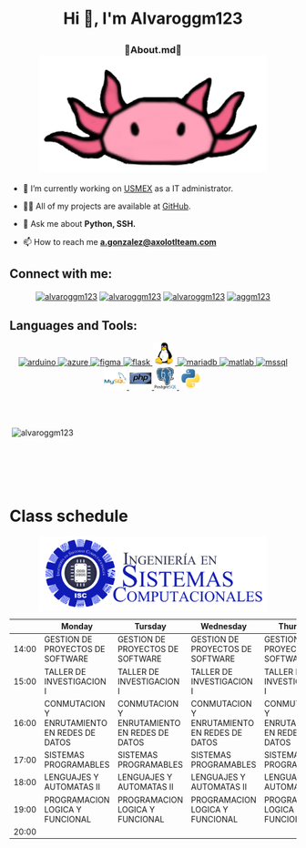 <h1 align="center">

Hi 👋, I'm Alvaroggm123</h1>
<h3 align="center">
  🙏About.md🙏  
  <img src="./pictures/MainPet.png " width = "400"/>
</h3>


- 🔭 I’m currently working on [USMEX](usmex.mx) as a IT administrator.

- 👨‍💻 All of my projects are available at [GitHub](github.com/Alvaroggm123).

- 💬 Ask me about **Python, SSH.**

- 📫 How to reach me **a.gonzalez@axolotlteam.com**

<h2 align="left">Connect with me:</h3>
<p align="center">
<a href="https://linkedin.com/in/alvaroggm123" target="blank"><img align="center" src="https://raw.githubusercontent.com/rahuldkjain/github-profile-readme-generator/master/src/images/icons/Social/linked-in-alt.svg" alt="alvaroggm123" height="30" width="40" /></a>
<a href="https://stackoverflow.com/users/alvaroggm123" target="blank"><img align="center" src="https://raw.githubusercontent.com/rahuldkjain/github-profile-readme-generator/master/src/images/icons/Social/stack-overflow.svg" alt="alvaroggm123" height="30" width="40" /></a>
<a href="https://kaggle.com/alvaroggm123" target="blank"><img align="center" src="https://raw.githubusercontent.com/rahuldkjain/github-profile-readme-generator/master/src/images/icons/Social/kaggle.svg" alt="alvaroggm123" height="30" width="40" /></a>
<a href="https://instagram.com/aggm123" target="blank"><img align="center" src="https://raw.githubusercontent.com/rahuldkjain/github-profile-readme-generator/master/src/images/icons/Social/instagram.svg" alt="aggm123" height="30" width="40" /></a>
</p>

<h2 align="left">Languages and Tools:</h3>
<p align="center"> <a href="https://www.arduino.cc/" target="_blank" rel="noreferrer"> <img src="https://cdn.worldvectorlogo.com/logos/arduino-1.svg" alt="arduino" width="40" height="40"/> </a> <a href="https://azure.microsoft.com/en-in/" target="_blank" rel="noreferrer"> <img src="https://www.vectorlogo.zone/logos/microsoft_azure/microsoft_azure-icon.svg" alt="azure" width="40" height="40"/> </a> <a href="https://www.figma.com/" target="_blank" rel="noreferrer"> <img src="https://www.vectorlogo.zone/logos/figma/figma-icon.svg" alt="figma" width="40" height="40"/> </a> <a href="https://flask.palletsprojects.com/" target="_blank" rel="noreferrer"> <img src="https://www.vectorlogo.zone/logos/pocoo_flask/pocoo_flask-icon.svg" alt="flask" width="40" height="40"/> </a> <a href="https://www.linux.org/" target="_blank" rel="noreferrer"> <img src="https://raw.githubusercontent.com/devicons/devicon/master/icons/linux/linux-original.svg" alt="linux" width="40" height="40"/> </a> <a href="https://mariadb.org/" target="_blank" rel="noreferrer"> <img src="https://www.vectorlogo.zone/logos/mariadb/mariadb-icon.svg" alt="mariadb" width="40" height="40"/> </a> <a href="https://www.mathworks.com/" target="_blank" rel="noreferrer"> <img src="https://upload.wikimedia.org/wikipedia/commons/2/21/Matlab_Logo.png" alt="matlab" width="40" height="40"/> </a> <a href="https://www.microsoft.com/en-us/sql-server" target="_blank" rel="noreferrer"> <img src="https://www.svgrepo.com/show/303229/microsoft-sql-server-logo.svg" alt="mssql" width="40" height="40"/> </a> <a href="https://www.mysql.com/" target="_blank" rel="noreferrer"> <img src="https://raw.githubusercontent.com/devicons/devicon/master/icons/mysql/mysql-original-wordmark.svg" alt="mysql" width="40" height="40"/> </a> <a href="https://www.php.net" target="_blank" rel="noreferrer"> <img src="https://raw.githubusercontent.com/devicons/devicon/master/icons/php/php-original.svg" alt="php" width="40" height="40"/> </a> <a href="https://www.postgresql.org" target="_blank" rel="noreferrer"> <img src="https://raw.githubusercontent.com/devicons/devicon/master/icons/postgresql/postgresql-original-wordmark.svg" alt="postgresql" width="40" height="40"/> </a> <a href="https://www.python.org" target="_blank" rel="noreferrer"> <img src="https://raw.githubusercontent.com/devicons/devicon/master/icons/python/python-original.svg" alt="python" width="40" height="40"/> </a> </p>
<br>
<br>

<p>&nbsp;<img align="center" src="https://github-readme-stats.vercel.app/api?username=alvaroggm123&show_icons=true&locale=en" alt="alvaroggm123" /></p>

<br>
<br>
<br>
<br>

<h1>Class schedule</h1>
<p align="center">


  <img src="./pictures/ISC.png " width = "400" align="center">

|       	| Monday                                       	| Tursday                                      	| Wednesday                                    	| Thursday                                     	| Friday                                       	|   	|
|-------	|----------------------------------------------	|----------------------------------------------	|----------------------------------------------	|----------------------------------------------	|----------------------------------------------	|---	|
| 14:00 	|       GESTION DE PROYECTOS DE SOFTWARE       	|       GESTION DE PROYECTOS DE SOFTWARE       	|       GESTION DE PROYECTOS DE SOFTWARE       	|       GESTION DE PROYECTOS DE SOFTWARE       	|       GESTION DE PROYECTOS DE SOFTWARE       	|   	|
| 15:00 	|           TALLER DE INVESTIGACION I          	|           TALLER DE INVESTIGACION I          	|           TALLER DE INVESTIGACION I          	|           TALLER DE INVESTIGACION I          	|       GESTION DE PROYECTOS DE SOFTWARE       	|   	|
| 16:00 	| CONMUTACION Y ENRUTAMIENTO EN REDES DE DATOS 	| CONMUTACION Y ENRUTAMIENTO EN REDES DE DATOS 	| CONMUTACION Y ENRUTAMIENTO EN REDES DE DATOS 	| CONMUTACION Y ENRUTAMIENTO EN REDES DE DATOS 	| CONMUTACION Y ENRUTAMIENTO EN REDES DE DATOS 	|   	|
| 17:00 	|             SISTEMAS PROGRAMABLES            	|             SISTEMAS PROGRAMABLES            	|             SISTEMAS PROGRAMABLES            	|             SISTEMAS PROGRAMABLES            	|                                              	|   	|
| 18:00 	|           LENGUAJES Y AUTOMATAS II           	|           LENGUAJES Y AUTOMATAS II           	|           LENGUAJES Y AUTOMATAS II           	|           LENGUAJES Y AUTOMATAS II           	|           LENGUAJES Y AUTOMATAS II           	|   	|
| 19:00 	|        PROGRAMACION LOGICA Y FUNCIONAL       	|        PROGRAMACION LOGICA Y FUNCIONAL       	|        PROGRAMACION LOGICA Y FUNCIONAL       	|        PROGRAMACION LOGICA Y FUNCIONAL       	|                                              	|   	|
| 20:00 	|                                              	|                                              	|                                              	|                                              	|                                              	|   	|

</p>

